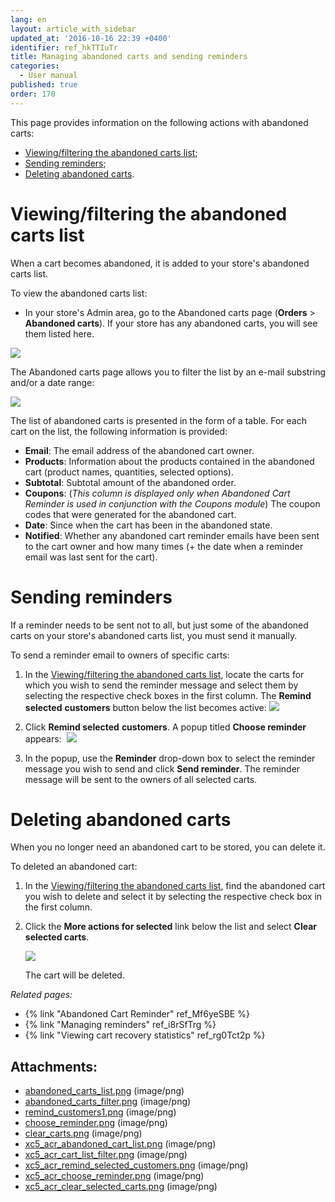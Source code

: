 ```yaml
---
lang: en
layout: article_with_sidebar
updated_at: '2016-10-16 22:39 +0400'
identifier: ref_hkTTIuTr
title: Managing abandoned carts and sending reminders
categories:
  - User manual
published: true
order: 170
---
```



This page provides information on the following actions with abandoned carts:

*   [Viewing/filtering the abandoned carts list](#viewingfiltering-the-abandoned-carts-list);
*   [Sending reminders](#sending-reminders);
*   [Deleting abandoned carts](#deleting-abandoned-carts).

# Viewing/filtering the abandoned carts list

When a cart becomes abandoned, it is added to your store's abandoned carts list.

To view the abandoned carts list:

*   In your store's Admin area, go to the Abandoned carts page (**Orders** > **Abandoned carts**). If your store has any abandoned carts, you will see them listed here. 

![]({{site.baseurl}}/attachments/7503954/8719192.png?effects=drop-shadow)

The Abandoned carts page allows you to filter the list by an e-mail substring and/or a date range:

![]({{site.baseurl}}/attachments/7503954/8719193.png?effects=drop-shadow)

The list of abandoned carts is presented in the form of a table. For each cart on the list, the following information is provided:

*   **Email**: The email address of the abandoned cart owner.
*   **Products**: Information about the products contained in the abandoned cart (product names, quantities, selected options).
*   **Subtotal**: Subtotal amount of the abandoned order.
*   **Coupons**: (_This column is displayed only when Abandoned Cart Reminder is used in conjunction with the Coupons module_) The coupon codes that were generated for the abandoned cart.
*   **Date**: Since when the cart has been in the abandoned state.
*   **Notified**: Whether any abandoned cart reminder emails have been sent to the cart owner and how many times (+ the date when a reminder email was last sent for the cart).

# Sending reminders 

If a reminder needs to be sent not to all, but just some of the abandoned carts on your store's abandoned carts list, you must send it manually.

To send a reminder email to owners of specific carts:

1.  In the [Viewing/filtering the abandoned carts list](#viewingfiltering-the-abandoned-carts-list), locate the carts for which you wish to send the reminder message and select them by selecting the respective check boxes in the first column. The **Remind selected** **customers** button below the list becomes active:
    ![]({{site.baseurl}}/attachments/7503954/8719194.png?effects=drop-shadow)

2.  Click **Remind selected** **customers**. A popup titled **Choose reminder** appears: 
    ![]({{site.baseurl}}/attachments/7503954/8719195.png?effects=drop-shadow)

3.  In the popup, use the **Reminder** drop-down box to select the reminder message you wish to send and click **Send reminder**. The reminder message will be sent to the owners of all selected carts.

# Deleting abandoned carts

When you no longer need an abandoned cart to be stored, you can delete it.

To deleted an abandoned cart:

1.  In the [Viewing/filtering the abandoned carts list](#viewingfiltering-the-abandoned-carts-list), find the abandoned cart you wish to delete and select it by selecting the respective check box in the first column.
2.  Click the **More actions for selected** link below the list and select **Clear selected carts**. 

    ![]({{site.baseurl}}/attachments/7503954/8719196.png?effects=drop-shadow)

    The cart will be deleted.

_Related pages:_

*   {% link "Abandoned Cart Reminder" ref_Mf6yeSBE %}
*   {% link "Managing reminders" ref_i8rSfTrg %}
*   {% link "Viewing cart recovery statistics" ref_rg0Tct2p %}

## Attachments:

* [abandoned_carts_list.png]({{site.baseurl}}/attachments/7503954/7602232.png) (image/png)
* [abandoned_carts_filter.png]({{site.baseurl}}/attachments/7503954/7602233.png) (image/png)
* [remind_customers1.png]({{site.baseurl}}/attachments/7503954/7602248.png) (image/png)
* [choose_reminder.png]({{site.baseurl}}/attachments/7503954/7602249.png) (image/png)
* [clear_carts.png]({{site.baseurl}}/attachments/7503954/7602250.png) (image/png)
* [xc5_acr_abandoned_cart_list.png]({{site.baseurl}}/attachments/7503954/8719192.png) (image/png)
* [xc5_acr_cart_list_filter.png]({{site.baseurl}}/attachments/7503954/8719193.png) (image/png)
* [xc5_acr_remind_selected_customers.png]({{site.baseurl}}/attachments/7503954/8719194.png) (image/png)
* [xc5_acr_choose_reminder.png]({{site.baseurl}}/attachments/7503954/8719195.png) (image/png)
* [xc5_acr_clear_selected_carts.png]({{site.baseurl}}/attachments/7503954/8719196.png) (image/png)
